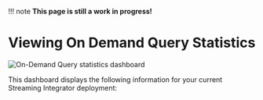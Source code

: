 !!! note
    **This page is still a work in progress!**
    
# Viewing On Demand Query Statistics

![On-Demand Query statistics dashboard]({{base_path}}/observe/si-observe/streaming-integrator-grafana-dashboard/on-demand-query-statistics.png)

This dashboard displays the following information for your current Streaming Integrator deployment:

